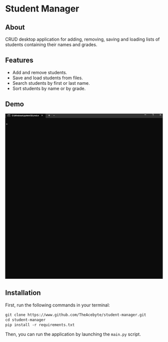 # Student Manager
## About
CRUD desktop application for adding, removing, saving and loading lists of students containing their names and grades.

## Features
- Add and remove students.
- Save and load students from files.
- Search students by first or last name.
- Sort students by name or by grade.

## Demo
![Student Manager Demonstration](demo.gif)

## Installation
First, run the following commands in your terminal:
```
git clone https://www.github.com/TheAcebyte/student-manager.git
cd student-manager
pip install -r requirements.txt
```

Then, you can run the application by launching the `main.py` script.